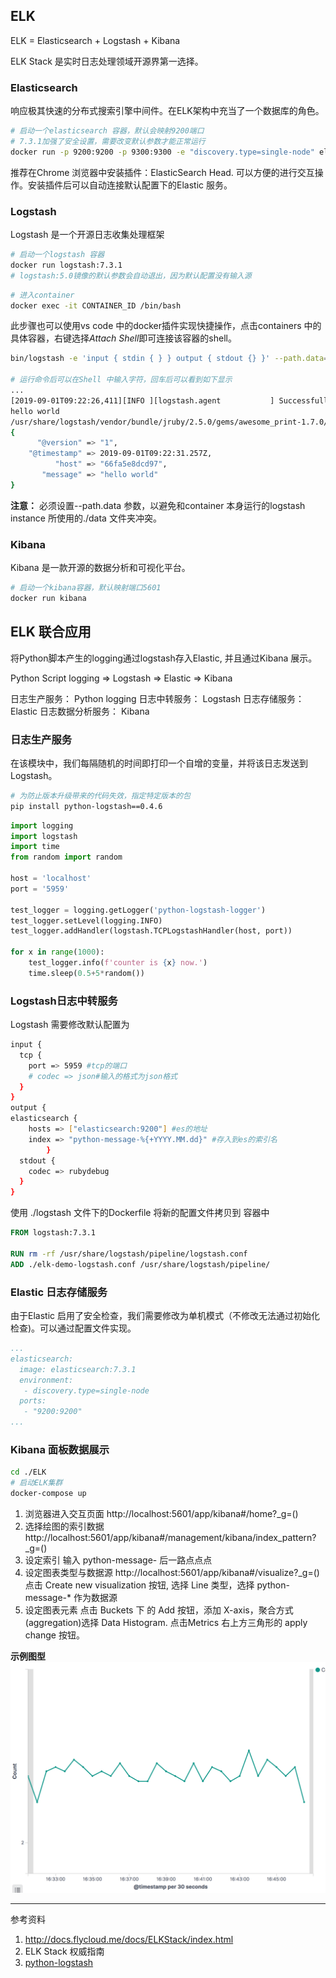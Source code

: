 ## ELK

ELK = Elasticsearch + Logstash + Kibana

ELK Stack 是实时日志处理领域开源界第一选择。

### Elasticsearch

响应极其快速的分布式搜索引擎中间件。在ELK架构中充当了一个数据库的角色。

```bash
# 启动一个elasticsearch 容器，默认会映射9200端口
# 7.3.1加强了安全设置，需要改变默认参数才能正常运行
docker run -p 9200:9200 -p 9300:9300 -e "discovery.type=single-node" elasticsearch:7.3.1
```

推荐在Chrome 浏览器中安装插件：ElasticSearch Head. 可以方便的进行交互操作。安装插件后可以自动连接默认配置下的Elastic 服务。


### Logstash

Logstash 是一个开源日志收集处理框架
```bash
# 启动一个logstash 容器
docker run logstash:7.3.1
# logstash:5.0镜像的默认参数会自动退出，因为默认配置没有输入源
```

```bash
# 进入container
docker exec -it CONTAINER_ID /bin/bash
```
此步骤也可以使用vs code 中的docker插件实现快捷操作，点击containers 中的具体容器，右键选择*Attach Shell*即可连接该容器的shell。
```bash
bin/logstash -e 'input { stdin { } } output { stdout {} }' --path.data='./data_test/'

# 运行命令后可以在Shell 中输入字符，回车后可以看到如下显示
...
[2019-09-01T09:22:26,411][INFO ][logstash.agent           ] Successfully started Logstash API endpoint {:port=>9601}
hello world
/usr/share/logstash/vendor/bundle/jruby/2.5.0/gems/awesome_print-1.7.0/lib/awesome_print/formatters/base_formatter.rb:31: warning: constant ::Fixnum is deprecated
{
      "@version" => "1",
    "@timestamp" => 2019-09-01T09:22:31.257Z,
          "host" => "66fa5e8dcd97",
       "message" => "hello world"
}
```
**注意：** 必须设置--path.data 参数，以避免和container 本身运行的logstash instance 所使用的./data 文件夹冲突。

### Kibana
Kibana 是一款开源的数据分析和可视化平台。

```bash
# 启动一个kibana容器，默认映射端口5601
docker run kibana
```

## ELK 联合应用

将Python脚本产生的logging通过logstash存入Elastic, 并且通过Kibana 展示。

Python Script logging $\Rightarrow$ Logstash $\Rightarrow$ Elastic  $\Rightarrow$ Kibana

日志生产服务： Python logging 
日志中转服务： Logstash
日志存储服务： Elastic
日志数据分析服务： Kibana

### 日志生产服务
在该模块中，我们每隔随机的时间即打印一个自增的变量，并将该日志发送到Logstash。

```bash
# 为防止版本升级带来的代码失效，指定特定版本的包
pip install python-logstash==0.4.6
```

```python
import logging
import logstash
import time
from random import random

host = 'localhost'
port = '5959'

test_logger = logging.getLogger('python-logstash-logger')
test_logger.setLevel(logging.INFO)
test_logger.addHandler(logstash.TCPLogstashHandler(host, port))

for x in range(1000):
    test_logger.info(f'counter is {x} now.')
    time.sleep(0.5+5*random())

```
### Logstash日志中转服务
Logstash 需要修改默认配置为
```bash
input {
  tcp {
    port => 5959 #tcp的端口
    # codec => json#输入的格式为json格式
  }
}
output {
elasticsearch {
    hosts => ["elasticsearch:9200"] #es的地址
    index => "python-message-%{+YYYY.MM.dd}" #存入到es的索引名
        }
  stdout {
    codec => rubydebug
  }
}
```

使用 ./logstash 文件下的Dockerfile 将新的配置文件拷贝到 容器中
```dockerfile
FROM logstash:7.3.1

RUN rm -rf /usr/share/logstash/pipeline/logstash.conf
ADD ./elk-demo-logstash.conf /usr/share/logstash/pipeline/
```

### Elastic 日志存储服务
由于Elastic 启用了安全检查，我们需要修改为单机模式（不修改无法通过初始化检查)。可以通过配置文件实现。

```yml
...
elasticsearch:
  image: elasticsearch:7.3.1
  environment:
   - discovery.type=single-node
  ports:
   - "9200:9200"
...
```

### Kibana 面板数据展示

```bash
cd ./ELK
# 启动ELK集群
docker-compose up
```

1. 浏览器进入交互页面
http://localhost:5601/app/kibana#/home?_g=() 
2. 选择绘图的索引数据
http://localhost:5601/app/kibana#/management/kibana/index_pattern?_g=()
3. 设定索引
输入 python-message-  后一路点点点
4. 设定图表类型与数据源
http://localhost:5601/app/kibana#/visualize?_g=()
点击 Create new visualization 按钮, 选择 Line 类型，选择 python-message-* 作为数据源
5. 设定图表元素
点击 Buckets 下 的 Add 按钮，添加 X-axis，聚合方式(aggregation)选择 Data Histogram.
点击Metrics 右上方三角形的 apply change 按钮。

**示例图型**
![](2019-09-03-16-47-16.png)



--- 
参考资料
1. http://docs.flycloud.me/docs/ELKStack/index.html
2. ELK Stack 权威指南
3. [python-logstash](https://github.com/vklochan/python-logstash)
